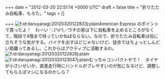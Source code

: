 
+++
date = "2012-03-20 22:51:14 +0000 UTC"
draft = false
title = "折りたたみ自転車、もろた。"
tags = []

+++
<img src="http://cdn-ak.f.st-hatena.com/images/fotolife/d/daruyanagi/20120320/20120320122833.jpg" alt="f:id:daruyanagi:20120320122833j:plain" title="f:id:daruyanagi:20120320122833j:plain" class="hatena-fotolife"/>American Express のポイントで貰ったよ！　わーい ＼(^o^)／ウチの家は下に自転車を止めるところがなくて、階段で4階まで持っていかねばならない。なので、折りたたみ自転車は役に立ちそうな気がする。バイクを出すほどじゃないけど、徒歩ではちょっとしんどい距離ってあるし。これからはアクティブに活動するわ。<img src="http://cdn-ak.f.st-hatena.com/images/fotolife/d/daruyanagi/20120320/20120320122826.jpg" alt="f:id:daruyanagi:20120320122826j:plain" title="f:id:daruyanagi:20120320122826j:plain" class="hatena-fotolife"/><img src="http://cdn-ak.f.st-hatena.com/images/fotolife/d/daruyanagi/20120320/20120320123047.jpg" alt="f:id:daruyanagi:20120320123047j:plain" title="f:id:daruyanagi:20120320123047j:plain" class="hatena-fotolife"/>むっちゃコンパクトやで！　タイヤが小さいせいか、直進走行時にハンドルがブレやすいのが気になるけど、調整してもらえばマシになるのかしら？


